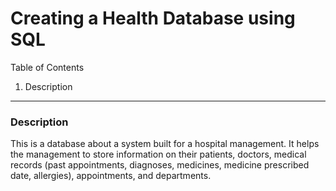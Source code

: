 # Creating a Health Database using SQL
Table of Contents
1. Description
---
### Description
This is a database about a system built for a hospital management. It helps the management to store information on their patients, doctors, medical records (past appointments, diagnoses, medicines, medicine prescribed date, allergies), appointments, and departments.  
